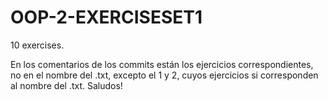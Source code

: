 # OOP-2-EXERCISESET1
10 exercises.

En los comentarios de los commits están los ejercicios correspondientes, no en el nombre del .txt, excepto el 1 y 2, cuyos ejercicios si corresponden al nombre del .txt. Saludos!
